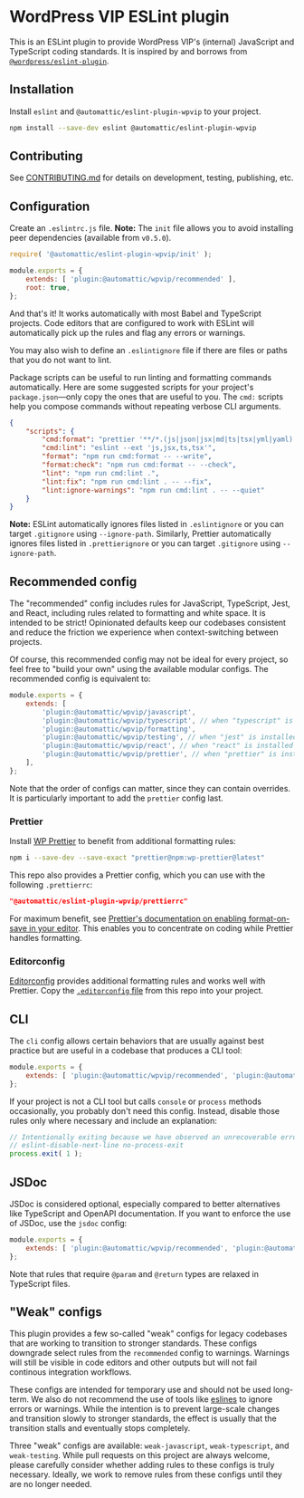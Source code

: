 # WordPress VIP ESLint plugin

This is an ESLint plugin to provide WordPress VIP's (internal) JavaScript and TypeScript coding standards. It is inspired by and borrows from [`@wordpress/eslint-plugin`](https://github.com/WordPress/gutenberg/tree/trunk/packages/eslint-plugin).

## Installation

Install `eslint` and `@automattic/eslint-plugin-wpvip` to your project.

```sh
npm install --save-dev eslint @automattic/eslint-plugin-wpvip
```

## Contributing

See [CONTRIBUTING.md](https://github.com/Automattic/eslint-config-wpvip/blob/trunk/CONTRIBUTING.md) for details on development, testing, publishing, etc.

## Configuration

Create an `.eslintrc.js` file. **Note:** The `init` file allows you to avoid installing peer dependencies (available from `v0.5.0`).

```js
require( '@automattic/eslint-plugin-wpvip/init' );

module.exports = {
	extends: [ 'plugin:@automattic/wpvip/recommended' ],
	root: true,
};
```

And that's it! It works automatically with most Babel and TypeScript projects. Code editors that are configured to work with ESLint will automatically pick up the rules and flag any errors or warnings.

You may also wish to define an `.eslintignore` file if there are files or paths that you do not want to lint.

Package scripts can be useful to run linting and formatting commands automatically. Here are some suggested scripts for your project's `package.json`—only copy the ones that are useful to you. The `cmd:` scripts help you compose commands without repeating verbose CLI arguments.

```json
{
	"scripts": {
		"cmd:format": "prettier '**/*.(js|json|jsx|md|ts|tsx|yml|yaml)'",
		"cmd:lint": "eslint --ext 'js,jsx,ts,tsx'",
		"format": "npm run cmd:format -- --write",
		"format:check": "npm run cmd:format -- --check",
		"lint": "npm run cmd:lint .",
		"lint:fix": "npm run cmd:lint . -- --fix",
		"lint:ignore-warnings": "npm run cmd:lint . -- --quiet"
	}
}
```

**Note:** ESLint automatically ignores files listed in `.eslintignore` or you can target `.gitignore` using `--ignore-path`. Similarly, Prettier automatically ignores files listed in `.prettierignore` or you can target `.gitignore` using `--ignore-path`.

## Recommended config

The "recommended" config includes rules for JavaScript, TypeScript, Jest, and React, including rules related to formatting and white space. It is intended to be strict! Opinionated defaults keep our codebases consistent and reduce the friction we experience when context-switching between projects.

Of course, this recommended config may not be ideal for every project, so feel free to "build your own" using the available modular configs. The recommended config is equivalent to:

```js
module.exports = {
	extends: [
		'plugin:@automattic/wpvip/javascript',
		'plugin:@automattic/wpvip/typescript', // when "typescript" is installed
		'plugin:@automattic/wpvip/formatting',
		'plugin:@automattic/wpvip/testing', // when "jest" is installed
		'plugin:@automattic/wpvip/react', // when "react" is installed
		'plugin:@automattic/wpvip/prettier', // when "prettier" is installed
	],
};
```

Note that the order of configs can matter, since they can contain overrides. It is particularly important to add the `prettier` config last.

### Prettier

Install [WP Prettier](https://github.com/Automattic/wp-prettier) to benefit from additional formatting rules:

```sh
npm i --save-dev --save-exact "prettier@npm:wp-prettier@latest"
```

This repo also provides a Prettier config, which you can use with the following `.prettierrc`:

```json
"@automattic/eslint-plugin-wpvip/prettierrc"
```

For maximum benefit, see [Prettier's documentation on enabling format-on-save in your editor](https://prettier.io/docs/en/editors.html). This enables you to concentrate on coding while Prettier handles formatting.

### Editorconfig

[Editorconfig](https://editorconfig.org/) provides additional formatting rules and works well with Prettier. Copy the [`.editorconfig` file](./.editorconfig) from this repo into your project.

## CLI

The `cli` config allows certain behaviors that are usually against best practice but are useful in a codebase that produces a CLI tool:

```js
module.exports = {
	extends: [ 'plugin:@automattic/wpvip/recommended', 'plugin:@automattic/wpvip/cli' ],
};
```

If your project is not a CLI tool but calls `console` or `process` methods occasionally, you probably don't need this config. Instead, disable those rules only where necessary and include an explanation:

```js
// Intentionally exiting because we have observed an unrecoverable error.
// eslint-disable-next-line no-process-exit
process.exit( 1 );
```

## JSDoc

JSDoc is considered optional, especially compared to better alternatives like TypeScript and OpenAPI documentation. If you want to enforce the use of JSDoc, use the `jsdoc` config:

```js
module.exports = {
	extends: [ 'plugin:@automattic/wpvip/recommended', 'plugin:@automattic/wpvip/jsdoc' ],
};
```

Note that rules that require `@param` and `@return` types are relaxed in TypeScript files.

## "Weak" configs

This plugin provides a few so-called "weak" configs for legacy codebases that are working to transition to stronger standards. These configs downgrade select rules from the `recommended` config to warnings. Warnings will still be visible in code editors and other outputs but will not fail continous integration workflows.

These configs are intended for temporary use and should not be used long-term. We also do not recommend the use of tools like [eslines](https://github.com/Automattic/eslines) to ignore errors or warnings. While the intention is to prevent large-scale changes and transition slowly to stronger standards, the effect is usually that the transition stalls and eventually stops completely.

Three "weak" configs are available: `weak-javascript`, `weak-typescript`, and `weak-testing`. While pull requests on this project are always welcome, please carefully consider whether adding rules to these configs is truly necessary. Ideally, we work to remove rules from these configs until they are no longer needed.
